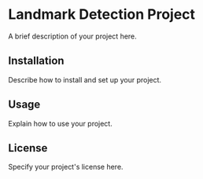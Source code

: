 # Landmark Detection Project

A brief description of your project here.

## Installation

Describe how to install and set up your project.

## Usage

Explain how to use your project.

## License

Specify your project's license here.
